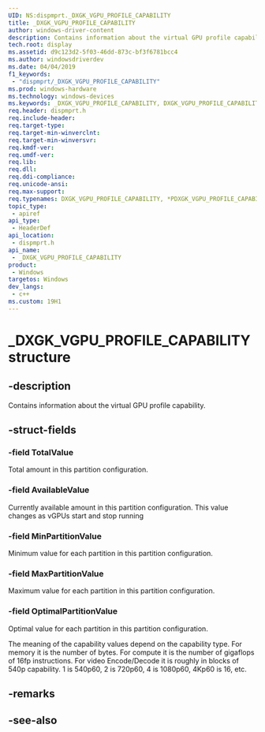 ```yaml
---
UID: NS:dispmprt._DXGK_VGPU_PROFILE_CAPABILITY
title: _DXGK_VGPU_PROFILE_CAPABILITY
author: windows-driver-content
description: Contains information about the virtual GPU profile capability.
tech.root: display
ms.assetid: d9c123d2-5f03-46dd-873c-bf3f6781bcc4
ms.author: windowsdriverdev
ms.date: 04/04/2019 
f1_keywords:
 - "dispmprt/_DXGK_VGPU_PROFILE_CAPABILITY"
ms.prod: windows-hardware
ms.technology: windows-devices
ms.keywords: _DXGK_VGPU_PROFILE_CAPABILITY, DXGK_VGPU_PROFILE_CAPABILITY, *PDXGK_VGPU_PROFILE_CAPABILITY, 
req.header: dispmprt.h
req.include-header:
req.target-type:
req.target-min-winverclnt:
req.target-min-winversvr:
req.kmdf-ver:
req.umdf-ver:
req.lib:
req.dll:
req.ddi-compliance:
req.unicode-ansi:
req.max-support:
req.typenames: DXGK_VGPU_PROFILE_CAPABILITY, *PDXGK_VGPU_PROFILE_CAPABILITY
topic_type: 
 - apiref
api_type: 
 - HeaderDef
api_location: 
 - dispmprt.h
api_name: 
 - _DXGK_VGPU_PROFILE_CAPABILITY
product: 
 - Windows
targetos: Windows
dev_langs:
 - c++
ms.custom: 19H1
---
```


# _DXGK_VGPU_PROFILE_CAPABILITY structure

## -description

Contains information about the virtual GPU profile capability.

## -struct-fields

### -field TotalValue

Total amount in this partition configuration.

### -field AvailableValue

Currently available amount in this partition configuration. This value changes as vGPUs start and stop running

### -field MinPartitionValue

Minimum value for each partition in this partition configuration.

### -field MaxPartitionValue

Maximum value for each partition in this partition configuration.

### -field OptimalPartitionValue

Optimal value for each partition in this partition configuration.

The meaning of the capability values depend on the capability type.
For memory it is the number of bytes. For compute it is the number of gigaflops of 16fp instructions.
For video Encode/Decode it is roughly in blocks of 540p capability. 1 is 540p60, 2 is 720p60, 4 is 1080p60, 4Kp60 is 16, etc.

## -remarks

## -see-also
